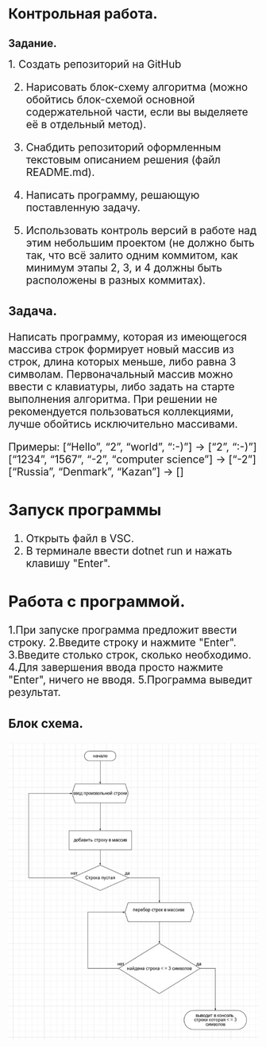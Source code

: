 # Контрольная работа.
## Задание.
<span style="font-size:1.5em;">
1. Создать репозиторий на GitHub

2. Нарисовать блок-схему алгоритма (можно обойтись блок-схемой основной содержательной части, если вы выделяете её в отдельный метод).

3. Снабдить репозиторий оформленным текстовым описанием решения (файл README.md).

4. Написать программу, решающую поставленную задачу.

5. Использовать контроль версий в работе над этим небольшим проектом (не должно быть так, что всё залито одним коммитом, как минимум этапы 2, 3, и 4 должны быть расположены в разных коммитах).

### Задача.
 Написать программу, которая из имеющегося массива строк формирует новый массив из строк, длина которых меньше, либо равна 3 символам. Первоначальный массив можно ввести с клавиатуры, либо задать на старте выполнения алгоритма. При решении не рекомендуется пользоваться коллекциями, лучше обойтись исключительно массивами.
</span>

Примеры:
[“Hello”, “2”, “world”, “:-)”] → [“2”, “:-)”]
[“1234”, “1567”, “-2”, “computer science”] → [“-2”]
[“Russia”, “Denmark”, “Kazan”] → []
## Запуск программы
1. Открыть файл в VSC.
2. В терминале ввести dotnet run и нажать клавишу "Enter".

## Работа с программой.
1.При запуске программа предложит ввести строку.
2.Введите строку и нажмите "Enter".
3.Введите столько строк, сколько необходимо.
4.Для завершения ввода просто нажмите "Enter", ничего не вводя.
5.Программа выведит результат.

### Блок схема.
![alt text](https://github.com/heavybbb/GB/blob/main/Introduction/Control_work/%D0%A1%D1%85%D0%B5%D0%BC%D0%B0.jpeg)

